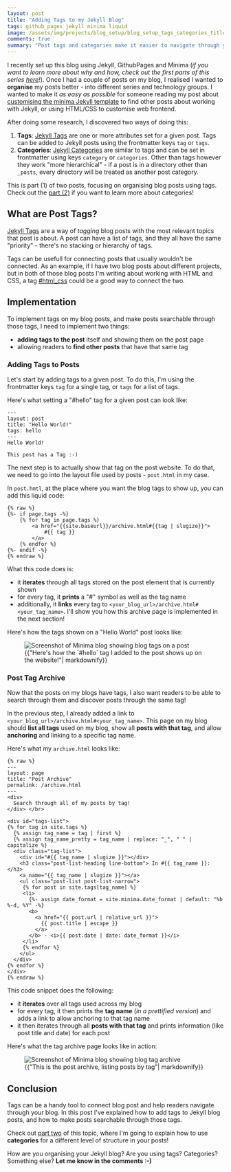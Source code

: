 ```yaml
---
layout: post
title: "Adding Tags to my Jekyll Blog"
tags: github_pages jekyll minima liquid
image: /assets/img/projects/blog_setup/blog_setup_tags_categories_title.png
comments: true
summary: "Post tags and categories make it easier to navigate through your blog and find relevant posts! In this post I'm explaining how to connect Jekyll blog posts using post tags."
---
```

I recently set up this blog using Jekyll, GithubPages and Minima (*if you want to learn more about why and how, check out the first parts of this series [here](/projects/blog_setup.html)!*). Once I had a couple of posts on my blog, I realised I wanted to **organise** my posts better - into different series and technology groups. I wanted to make it _as easy as possible_ for someone reading my post about [customising the minima Jekyll template](/projects/blog_setup/blog-styling.html) to find other posts about working with Jekyll, or using HTML/CSS to customise web frontend.

After doing some research, I discovered two ways of doing this:
1. **Tags**: [Jekyll Tags](https://jekyllrb.com/docs/posts/#tags) are one or more attributes set for a given post. Tags can be added to Jekyll posts using the frontmatter keys `tag` or `tags`.
2. **Categories**: [Jekyll Categories](https://jekyllrb.com/docs/posts/#categories) are similar to tags and can be set in frontmatter using keys `category` or `categories`. Other than tags however they work "more hierarchical" - if a post is in a directory other than `_posts`, every directory will be treated as another post category.

This is part (1) of two posts, focusing on organising blog posts using tags. Check out the [part (2)](/projects/blog_setup/blog-categories.html) if you want to learn more about categories! 

## What are Post Tags?
[Jekyll Tags](https://jekyllrb.com/docs/posts/#tags) are a way of _tagging_ blog posts with the most relevant topics that post is about. A post can have a list of tags, and they all have the same "priority" - there's no stacking or hierarchy of tags. 

Tags can be usefull for connecting posts that usually wouldn't be connected. As an example, if I have two blog posts about different projects, but in both of those blog posts I'm writing about working with HTML and CSS, a tag [#html_css](/archive.html#html_css) could be a good way to connect the two.

## Implementation
To implement tags on my blog posts, and make posts searchable through those tags, I need to implement two things:
- **adding tags to the post** itself and showing them on the post page
- allowing readers to **find other posts** that have that same tag

### Adding Tags to Posts
Let's start by adding tags to a given post. To do this, I'm using the frontmatter keys `tag` for a single tag, or `tags` for a list of tags. 

Here's what setting a "#hello" tag for a given post can look like:
```
---
layout: post
title: "Hello World!"
tags: hello 
---
Hello World!

This post has a Tag :-)
```

The next step is to actually show that tag on the post website. To do that, we need to go into the layout file used by posts - `post.html` in my case.

In `post.hmtl`, at the place where you want the blog tags to show up, you can add this liquid code:
```
{% raw %}
{%- if page.tags -%}
    {% for tag in page.tags %}
        <a href="{{site.baseurl}}/archive.html#{{tag | slugize}}">
            #{{ tag }}
        </a>
    {% endfor %}
{%- endif -%}
{% endraw %}
```

What this code does is:
- it **iterates** through all tags stored on the post element that is currently shown
- for every tag, it **prints** a "#" symbol as well as the tag name 
- additionally, it **links** every tag to `<your_blog_url>/archive.html#<your_tag_name>`. I'll show you how this archive page is implemented in the next section!

Here's how the tags shown on a "Hello World" post looks like:
<figure>
  <div>
  <img src="{{site.url}}/assets/img/projects/blog_setup/emmatheeng_tags_post.png" alt="Screenshot of Minima blog showing blog tags on a post"/>
  </div>
  <figcaption>{{"Here's how the `#hello` tag I added to the post shows up on the website!"| markdownify}}</figcaption>
</figure>

### Post Tag Archive
Now that the posts on my blogs have tags, I also want readers to be able to search through them and discover posts through the same tag!

In the previous step, I already added a link to `<your_blog_url>/archive.html#<your_tag_name>`. This page on my blog should **list all tags** used on my blog, show all **posts with that tag**, and allow **anchoring** and linking to a specific tag name.

Here's what my `archive.html` looks like:
```
{% raw %}
---
layout: page
title: "Post Archive"
permalink: /archive.html
---
<div>
  Search through all of my posts by tag!
</div> </br>

<div id="tags-list">
{% for tag in site.tags %}
  {% assign tag_name = tag | first %}
  {% assign tag_name_pretty = tag_name | replace: "_", " " | capitalize %}
  <div class="tag-list">
    <div id="#{{ tag_name | slugize }}"></div>
    <h3 class="post-list-heading line-bottom"> In #{{ tag_name }}: </h3>
    <a name="{{ tag_name | slugize }}"></a>
    <ul class="post-list post-list-narrow">
     {% for post in site.tags[tag_name] %}
     <li>
       {%- assign date_format = site.minima.date_format | default: "%b %-d, %Y" -%}
       <b>
         <a href="{{ post.url | relative_url }}">
           {{ post.title | escape }}
         </a>
       </b> - <i>{{ post.date | date: date_format }}</i>
     </li>
     {% endfor %}
    </ul>
  </div>
{% endfor %}
</div>
{% endraw %}
```

This code snippet does the following: 
- it **iterates** over all tags used across my blog
- for every tag, it then prints the **tag name** (_in a prettified version_) and adds a link to allow anchoring to that tag name
- it then iterates through all **posts with that tag** and prints information (like post title and date) for each post

Here's what the tag archive page looks like in action:
<figure>
  <div>
  <img src="{{site.url}}/assets/img/projects/blog_setup/emmatheeng_tags_archive.png" alt="Screenshot of Minima blog showing blog tag archive"/>
  </div>
  <figcaption>{{"This is the post archive, listing posts by tag"| markdownify}}</figcaption>
</figure>

## Conclusion
Tags can be a handy tool to connect blog post and help readers navigate through your blog. In this post I've explained how to add tags to Jekyll blog posts, and how to make posts searchable through those tags. 

Check out [part two](/projects/blog_setup/blog-categories.html) of this topic, where I'm going to explain how to use **categories** for a different level of structure in your posts!

How are you organising your Jekyll blog? Are you using tags? Categories? Something else? **Let me know in the comments :-)**